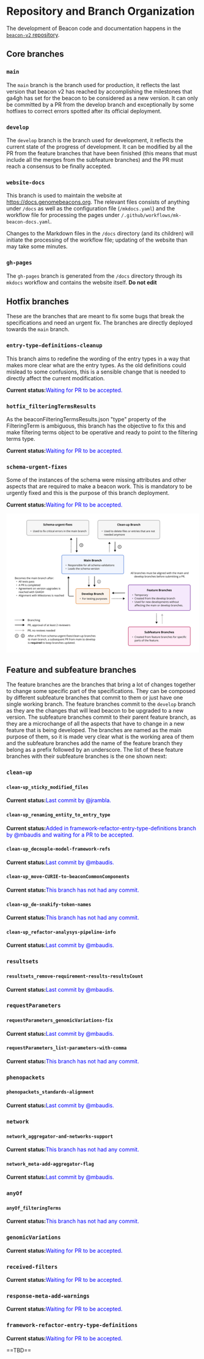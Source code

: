 # Repository and Branch Organization

The development of Beacon code and documentation happens in the [`beacon-v2` repository](https://github.com/ga4gh-beacon/beacon-v2).

## Core branches

### `main`

The `main` branch is the branch used for production, it reflects the last version that beacon v2 has reached by accomplishing the milestones that ga4gh has set for the beacon to be considered as a new version. It can only be committed by a PR from the develop branch and exceptionally by some hotfixes to correct errors spotted after its official deployment.

### `develop`

The `develop` branch is the branch used for development, it reflects the current state of the progress of development. It can be modified by all the PR from the feature branches that have been finished (this means that must include all the merges from the subfeature branches) and the PR must reach a consensus to be finally accepted.

### `website-docs`

This branch is used to maintain the website at <https://docs.genomebeacons.org>. The relevant files consists of anything under `/docs` as well as the configuration file (`/mkdocs.yaml`) and the workflow file for processing the pages under `/.github/workflows/mk-beacon-docs.yaml`.

Changes to the Markdown files in the `/docs` directory (and its children) will initiate the processing of the workflow file; updating of the website than may take some minutes.

### `gh-pages`

The `gh-pages` branch is generated from the `/docs` directory through its `mkdocs` workflow and contains the website itself. **Do not edit**

## Hotfix branches

These are the branches that are meant to fix some bugs that break the specifications and need an urgent fix. The branches are directly deployed towards the `main` branch.

### `entry-type-definitions-cleanup`

This branch aims to redefine the wording of the entry types in a way that makes more clear what are the entry types. As the old definitions could mislead to some confusions, this is a sensible change that is needed to directly affect the current modification.

<b>Current status:</b><span style="color:blue">Waiting for PR to be accepted.</span>

### `hotfix_filteringTermsResults`

As the beaconFilteringTermsResults.json "type" property of the FilteringTerm is ambiguous, this branch has the objective to fix this and make filtering terms object to be operative and ready to point to the filtering terms type.

<b>Current status:</b><span style="color:blue">Waiting for PR to be accepted.</span>

### `schema-urgent-fixes`

Some of the instances of the schema were missing attributes and other aspects that are required to make a beacon work. This is mandatory to be urgently fixed and this is the purpose of this branch deployment.

<b>Current status:</b><span style="color:blue">Waiting for PR to be accepted.</span>

![Branch Structure](img/Beacon2API_branch_decision_tree.png)


## Feature and subfeature branches

The feature branches are the branches that bring a lot of changes together to change some specific part of the specifications. They can be composed by different subfeature branches that commit to them or just have one single working branch. The feature branches commit to the `develop` branch as they are the changes that will lead beacon to be upgraded to a new version. The subfeature branches commit to their parent feature branch, as they are a microchange of all the aspects that have to change in a new feature that is being developed. The branches are named as the main purpose of them, so it is made very clear what is the working area of them and the subfeature branches add the name of the feature branch they belong as a prefix followed by an underscore. The list of these feature branches with their subfeature branches is the one shown next:

### `clean-up`

#### `clean-up_sticky_modified_files`

<b>Current status:</b><span style="color:blue">Last commit by @jrambla.</span>

#### `clean-up_renaming_entity_to_entry_type`

<b>Current status:</b><span style="color:blue">Added in framework-refactor-entry-type-definitions branch by @mbaudis and waiting for a PR to be accepted.</span>

#### `clean-up_decouple-model-framework-refs`

<b>Current status:</b><span style="color:blue">Last commit by @mbaudis.</span>

#### `clean-up_move-CURIE-to-beaconCommonComponents`

<b>Current status:</b><span style="color:blue">This branch has not had any commit.</span>

#### `clean-up_de-snakify-token-names`

<b>Current status:</b><span style="color:blue">This branch has not had any commit.</span>

#### `clean-up_refactor-analysys-pipeline-info`

<b>Current status:</b><span style="color:blue">Last commit by @mbaudis.</span>

### `resultsets`

#### `resultsets_remove-requirement-results-resultsCount`

<b>Current status:</b><span style="color:blue">Last commit by @mbaudis.</span>

### `requestParameters`

#### `requestParameters_genomicVariations-fix`

<b>Current status:</b><span style="color:blue">Last commit by @mbaudis.</span>

#### `requestParameters_list-parameters-with-comma`

<b>Current status:</b><span style="color:blue">This branch has not had any commit.</span>

### `phenopackets`

#### `phenopackets_standards-alignment`

<b>Current status:</b><span style="color:blue">Last commit by @mbaudis.</span>

### `network`

#### `network_aggregator-and-networks-support`

<b>Current status:</b><span style="color:blue">This branch has not had any commit.</span>

#### `network_meta-add-aggregator-flag`

<b>Current status:</b><span style="color:blue">Last commit by @mbaudis.</span>

### `anyOf`

#### `anyOf_filteringTerms`

<b>Current status:</b><span style="color:blue">This branch has not had any commit.</span>

### `genomicVariations`

<b>Current status:</b><span style="color:blue">Waiting for PR to be accepted.</span>

### `received-filters`

<b>Current status:</b><span style="color:blue">Waiting for PR to be accepted.</span>

### `response-meta-add-warnings`

<b>Current status:</b><span style="color:blue">Waiting for PR to be accepted.</span>

### `framework-refactor-entry-type-definitions`

<b>Current status:</b><span style="color:blue">Waiting for PR to be accepted.</span>







==TBD==

